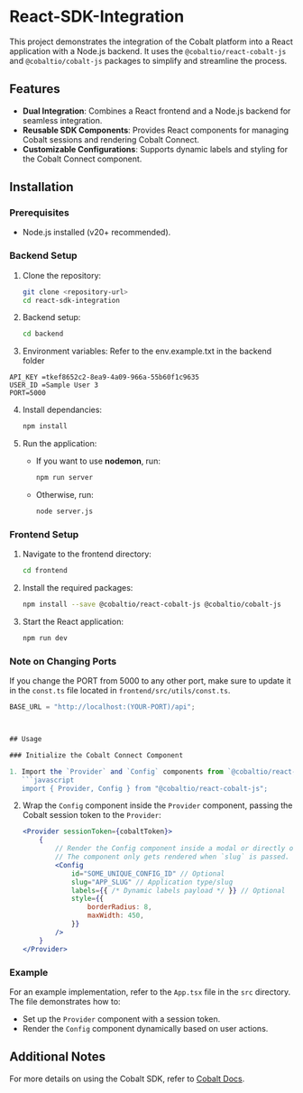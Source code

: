 # React-SDK-Integration

This project demonstrates the integration of the Cobalt platform into a React application with a Node.js backend. It uses the `@cobaltio/react-cobalt-js` and `@cobaltio/cobalt-js` packages to simplify and streamline the process.

## Features
- **Dual Integration**: Combines a React frontend and a Node.js backend for seamless integration.
- **Reusable SDK Components**: Provides React components for managing Cobalt sessions and rendering Cobalt Connect.
- **Customizable Configurations**: Supports dynamic labels and styling for the Cobalt Connect component.

## Installation

### Prerequisites
- Node.js installed (v20+ recommended).

### Backend Setup

1. Clone the repository:
   ```bash
   git clone <repository-url>
   cd react-sdk-integration
   ```

2. Backend setup:
   ```bash
   cd backend
   ```

 3. Environment variables: Refer to the env.example.txt in the backend folder
   ```env
   API_KEY =tkef8652c2-8ea9-4a09-966a-55b60f1c9635
   USER_ID =Sample User 3
   PORT=5000
   ```   

4. Install dependancies:
   ```bash
   npm install 
   ``` 

5. Run the application:

   - If you want to use **nodemon**, run:
     ```bash
     npm run server
     ```

   - Otherwise, run:
     ```bash
     node server.js
     ```




### Frontend Setup

1. Navigate to the frontend directory:
   ```bash
   cd frontend
   ```

2. Install the required packages:
   ```bash
   npm install --save @cobaltio/react-cobalt-js @cobaltio/cobalt-js
   ```

3. Start the React application:
   ```bash
   npm run dev
   ```

### Note on Changing Ports
If you change the PORT from 5000 to any other port, make sure to update it in the `const.ts` file located in `frontend/src/utils/const.ts`.

```ts
BASE_URL = "http://localhost:(YOUR-PORT)/api";



## Usage

### Initialize the Cobalt Connect Component

1. Import the `Provider` and `Config` components from `@cobaltio/react-cobalt-js`:
   ```javascript
   import { Provider, Config } from "@cobaltio/react-cobalt-js";
   ```

2. Wrap the `Config` component inside the `Provider` component, passing the Cobalt session token to the `Provider`:
   ```jsx
   <Provider sessionToken={cobaltToken}>
       {
           // Render the Config component inside a modal or directly on the page.
           // The component only gets rendered when `slug` is passed.
           <Config
               id="SOME_UNIQUE_CONFIG_ID" // Optional
               slug="APP_SLUG" // Application type/slug
               labels={{ /* Dynamic labels payload */ }} // Optional
               style={{
                   borderRadius: 8,
                   maxWidth: 450,
               }}
           />
       }
   </Provider>
   ```

### Example

For an example implementation, refer to the `App.tsx` file in the `src` directory. The file demonstrates how to:
- Set up the `Provider` component with a session token.
- Render the `Config` component dynamically based on user actions.

## Additional Notes
For more details on using the Cobalt SDK, refer to [Cobalt Docs](https://docs.gocobalt.io/introduction).

